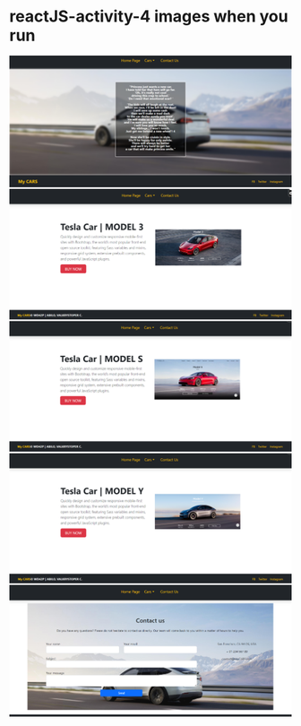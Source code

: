 # reactJS-activity-4 images when you run 
![](imagesreadme/assign3home.png)
![](imagesreadme/car1.png)
![](imagesreadme/car2.png)
![](imagesreadme/car3.png)
![](imagesreadme/contact.png)
